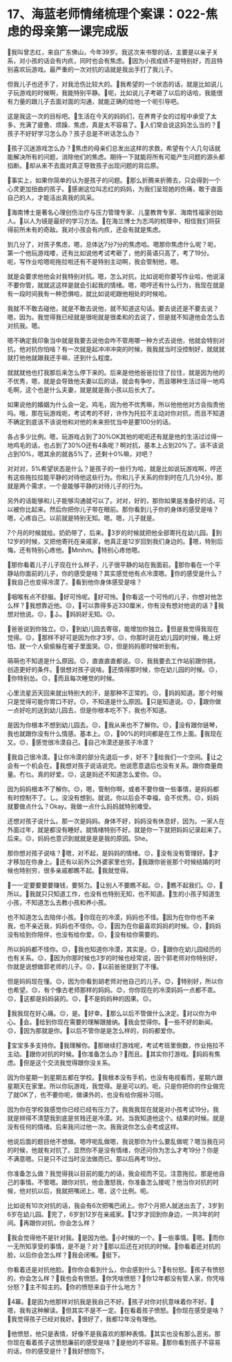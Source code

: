 # 17、海蓝老师情绪梳理个案课：022-焦虑的母亲第一课完成版

🎼我叫曾志红，来自广东佛山，今年39岁。我这次来书黎的话，主要是以亲子关系，对小孩的话会有内疚，同时也会有焦虑。🎼因为小孩成绩不是特别好，而且特别喜欢玩游戏。最严重的一次对抗的话就是我出手打了我儿子。

但我儿子也还手了，对我沧伤比较大的。🎼我希望的一个状态的话，就是比如说儿子玩游戏的时候啊，我能特别平静。🎼呃，比如说儿子考砸了以后的话哈，我能很有力量的跟儿子去面对面的沟通，就能正确的给他一个呃引导吧。

这是我这一次的目标吧。🎼生活在今天的妈妈们，在养育子女的过程中承受了太多，充满了疲惫、烦躁、焦虑，真是太不容易了。🎼人们常会说这妈怎么当的？🎼孩子不好好学习怎么办？孩子总是不听话怎么办？

🎼孩子沉迷游戏怎么办？🎼焦虑的母亲们总发出这样的求救，希望有个人几句话就能解决所有的问题，消除他们的焦虑。期待一下就能将所有可能产生问题的源头都掐断。🎼却从来不去面对真正导致孩子出现问题的背后原。

🎼事实上，如果你简单的认为是孩子的问题。🎼那么折腾来折腾去，只会得到一个心灵更加扭曲的孩子。🎼感谢这位叫志红的妈妈，为我们呈现她的伤痛，敢于直面自己的人，才能活出真我的风采。

🎼海南博士是著名心理创伤治疗与压力管理专家、儿童教育专家、海南性福家创始人。🎼以人为镜是最好的学习方法。🎼在海兰博士为志鸿的梳理中，相信我们将获得前所未有的奇敌。我对小孩会有内疚，还会有就是焦虑。

到几分了，对孩子焦虑，嗯，总体达7分7分的焦虑哈。嗯那你焦虑什么呢？呃，第一个他玩游戏喽，还有比如说他考试考砸了，他的英语只高了，考了19分。呃，写作业哈嗯呃拖拉啦还有不是特别主动啊，我会管制他，嗯。

就是会要求他他会对我特别对抗。嗯，怎么对抗，比如说呃你要写作业哈，他说滚不要你管，就就这这样是就会引起我的情绪。嗯，嗯哼还有什么行为，我现在就是有一段时间我有一种恐惧哈，就比如说呃跟他相处的时候哈。

我就不不敢去碰他，就是不敢去说他，就不知道这句话。要去说还是不要去说？嗯，因为。我觉得我已经就是很呃就是很柔和的去说了，但是就不知道他会怎么去对抗我。嗯。

嗯不确定我印象当中就是我要去说他会咋不管用哪一种方式去说他，他就会特别对抗，他对抗你怕啥？有一次就是起冲冲冲突的时候，我我就当时没控制好，就就就就打他他就跟我还手嘛，还到什么程度。

就就就他也打我那后来怎么停下来的。后来是他他爸爸拉住了拉住，就是因为他的不优秀，嗯，就是会导致他夫妻以后的话，就会有争吵，而且哪种生活过得一地鸡毛啊，这个也是什么夫妻，就是就是我小孩以后长大了。

如果说他的婚姻为什么会一定。鸡毛，因为他不优秀嘛，所以他他他对方会指责他吗。哦，那在玩游戏呃，考试考的不好，许作为托拉不主动对你对抗，而且不知道不确定到底该不该说他和对他的未来担忧当中是要100分的话。

各占多少比例。嗯，玩游戏占到了30%OK其他的呢呃还有就是他的生活过过得一地鸡毛的话，也占到了30%O还有4条呢？啊对抗，基本上占到20%了。该不该说占到10%，嗯其余的就各5%了，还剩十0%嘛，对吧？

对对对，5%希望状态是什么？是孩子的一些行为哈，就是比如说玩游戏啊，哼还有这些拖拉拉能平静的对待他这些行为。你和儿子关系的你到时在几几分4分。那就是两个需求，一个是能够平静的对待儿子的行为。

另外的话能够和儿子能够沟通就可以了。对对，好的，那你如果是准备好的话，可以被你比起来。然后你把你儿子带在眼前。那你看到儿子你的身体的感受是啥？嗯，心疼自己。以前就是特别无知。嗯。嗯，儿子就是。

7个月的时候就给。奶奶带了，后来。🎼3岁的时候就把他全部寄托在幼儿园。🎼到12岁的时候，又把他寄托在亲戚家，他真正是12岁回到我们身边的。🎼嗯，特别后悔，还有特别心疼他。🎼Mmhm。🎼特别心疼他嗯。

🎼那你看着儿子儿子现在什么样子，儿子很平静的站在我面前。🎼那你看在一个平静站你面前的儿子，你的感受是啥？其实感觉他有点冷漠嗯。🎼你的感受是什么？🎼我自己也变得冷漠了。🎼看到他你身体感受是啥？

🎼咽喉有点不舒服。🎼好可怜呢。🎼好可怜。🎼你看这一个可怜的儿子，你想对他怎么样？🎼我想靠近他。😔，🎼可以靠得多近330厘米，你有没有想对他说的话？🎼我想对他说。😔，🎼ふ。🎼妈妈好无知。😔。

🎼爸爸说到你独立。😔，🎼到幼儿园去寄宿，能增加你独立。🎼但是我觉得我现在觉得。😔，🎼那样不好可是因为你才3岁。😔，你那时说在幼儿园的时候，晚上好怕，就一个人偷偷躲在被子里面哭。😔，但是妈妈那时候听到有。

萌萌也不知道是什么原因。😔，直直直直都说。😔，我我要去工作站前跟你挑，创造更好的条件。🎼很想对孩子说啥。🎼还情得那时候，你在幼儿园的时候。😔，🎼你特别怂。😔，🎼而且每次睡觉的时候。

心里流星沥天回来就出特别大的汗，是那种不正常的。😔，🎼妈妈知道。那个时候只是觉得可能你胃口不好。😔，不知道是什么原因。🎼只是知道说。😔，🎼跟你做一点好吃的送到幼儿园去，但是你根本吃不下，我也不知道。

是因为你根本不想到幼儿园去。😔，🎼我从来也不了解你。😔，🎼没有跟你链琴，我也就跟你没有什么情感。基本上。😔，🎼90%的时间都是在工作上面。🎼我现在又。😔，🎼感觉很冷漠自己。🎼自己冷漠还是孩子冷漠？

🎼我自己很冷漠。🎼让你冷漠的部分先退后一步，好不？🎼给我们一个空间。🎼让之会有一个机会在。🎼我想对孩子说话说完。他说愿意退后也没有关系。跟你商量商量。冇乜。真的好爱。😔，这是妈还不知道怎么爱你。😔。

因为妈妈根本不了解你。😔，嗯，管制你啊，或者不要你做一些事情，是妈妈都有时控制不了。し。没没有想到。就说。你以后会不幸福，会不优秀。😔，妈妈就要做点什么？Okay。我做一点什么妈妈就特别难受。

还想对孩子说什么。那一次是妈妈。身体不好，妈妈没有休息好，因为。一家人在外面过年，就是都没有睡好。就情绪特别不好。就是你一下就把妈妈记录起来了。后来。😔，妈妈也意识到就就是是是我的原因。She。

那你想对孩子说啥？🎼嗯，对不起，是妈妈的情绪。😔，🎼没有没有管理好。🎼才才移加在你身上。🎼还有以前外公外婆家里也穷。🎼我跟你爸爸那个时候结婚的时候也特别穷，很多亲戚都瞧不起。🎼我就觉得。

🎼一一定要要要要赚钱，要努力。🎼让别人不要瞧不起。😔，🎼瞧不起我们。😔，🎼所以。🎼我就只只知道工作，也没有也特别无知，也不知道。🎼生的小孩子知道生小孩，不知道怎么去教小孩和养小孩。

也不知道怎么去陪伴小孩。🎼你现在的冷漠，妈妈也不怪。🎼因为在你你也不亲我，也不亲近我，妈妈也不怪你。😔，🎼因为在你最喜欢妈妈的时候。😔，🎼妈妈没有给到你陪伴，也没有给你爱。😔，🎼没有给你需要的。

所以妈妈都不怪你。😔，🎼我也知道你冷漠，其实是。😔，🎼跟你在幼儿园经历的也有关系。😔，🎼因为你那时候也3岁的时候也经常说，因个郭老师对你特别好，你就是说想做郭老师的儿子。😔，🎼以前爸爸提到了不懂。

但是妈妈现在懂。😔，因为你看到胡老师对他自己的儿子。😊，🎼特别好，所以你也希望。😔，有个像古老师那样的妈妈。😊，你你现在的冷漠妈妈一点都不乖。😔，🎼这都是妈妈装的。😔，🎼不是妈妈种的因果。😔。

🎼我我现在好心痛。😔，是。🎼好幸。🎼那么以后不管做什么决定。🎼对以你为中心。🎼会。🎼给到你现在需要的理解跟接纳。🎼我会觉得你。🎼一些不好的新闻。😔，🎼因为那就是你。🎼以后不管你是是怎么样的，妈妈都爱你。

🎼宝宝多多支持你。🎼我理解你。🎼那继续打游戏呢，考试考班里倒数，作业拖拉不主动。🎼跟你对抗的时候。🎼你准备怎么办？🎼而且。🎼其实你打游戏。🎼妈妈有焦虑。🎼但是这个交流我觉得跟你没关系。

因为你星期一到星期五都在学校。🎼我根本没有手机，也没有电视看而，星期六跟星期天在家里。所以你玩游戏，我觉得。是是可以的。呃，只是你把你的作业做完了就OK了，也不要你呃，做课外的，也没有给你报补习班。

因为你在学校我感觉你已经已经有压力了。我我我现在就是对小孩考试19分。我就是辨得不清楚我到底是贫贱还是冷漠。对。当我知道他这个。结果的时候。就是没有任何的情绪。后来我问过他一次。我我说你怎么会考成这样。

他说后面的题目他不想做。嗯哼呃乱做嗯，我说那你为什么要乱做呢？嗯当我在问的时候，他就有对抗了。显然你不是没有情绪，你还问你为怎么才考19分？你是不满意嗯。只是只不过当时没法做而已。那以后再考19分。

你准备怎么做？我觉得我以目前的能力的话，我会视而不见。注意拖拉。那是他自己的事情。不管嗯。跟你对抗，他会激怒我，你准备怎么接呢？他当你对抗的时候，他对抗以后，我就把嘴闭上。嗯，这个比例。呃。

比如说有10次对抗的话，我会有6次把嘴巴闭上。你7个月把人就送出去了，3岁到6岁在幼儿园。🎼完了，6岁到12岁在亲戚家。🎼12岁才回到你身边，一共3年的时间。🎼再跟你对抗，你会怎么样？

🎼我会觉得他不是针对我。🎼是因为他。🎼小时候的一个。🎼一些事情。🎼嗯。🎼而你一无所知享受的事情，是不是？对？🎼那以后还在对抗的时候。🎼你看着还对抗的脸，以后你会怎么样？🎼我会闭嘴。🎼挺下。

你看着还是对抗他脸。🎼你你会看到什么，你会感到什么？🎼有份怒。🎼孩子有愤怒的，你会怎么样？🎼我也会有愤怒。🎼你凭啥愤怒？🎼你12年都没有管人家，你凭啥分怒？🎼主不知主的。🎼你的愤怒来自于什么地方？

🎼4幕。🎼是因为他那样对抗我是我自己不好。🎼孩子对你对抗意味着你不好。🎼嗯，我有这种解读。🎼但其实不是不一定。🎼在看着孩子愤怒。🎼你现在感受是啥？🎼我觉得孩子已经对我好。🎼很好了，我都12年没有理他。

🎼他愤怒，他只是表情，好像不是我喜欢的那种表情。🎼其实也没有那么恶劣。那你现在看着孩子这愤怒廉前的感受是啥？🎼是他的不容易。🎼那你看到孩子不容易的话，你的感受是什？🎼我好想抱下。

